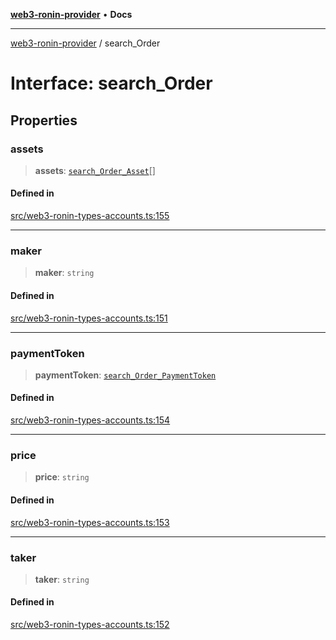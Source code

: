 [**web3-ronin-provider**](../README.md) • **Docs**

***

[web3-ronin-provider](../globals.md) / search\_Order

# Interface: search\_Order

## Properties

### assets

> **assets**: [`search_Order_Asset`](search_Order_Asset.md)[]

#### Defined in

[src/web3-ronin-types-accounts.ts:155](https://github.com/chuacw/web3-ronin-provider/blob/56fda69eb1bad2d2fd8f29422ffb14cf65ae3973/src/web3-ronin-types-accounts.ts#L155)

***

### maker

> **maker**: `string`

#### Defined in

[src/web3-ronin-types-accounts.ts:151](https://github.com/chuacw/web3-ronin-provider/blob/56fda69eb1bad2d2fd8f29422ffb14cf65ae3973/src/web3-ronin-types-accounts.ts#L151)

***

### paymentToken

> **paymentToken**: [`search_Order_PaymentToken`](search_Order_PaymentToken.md)

#### Defined in

[src/web3-ronin-types-accounts.ts:154](https://github.com/chuacw/web3-ronin-provider/blob/56fda69eb1bad2d2fd8f29422ffb14cf65ae3973/src/web3-ronin-types-accounts.ts#L154)

***

### price

> **price**: `string`

#### Defined in

[src/web3-ronin-types-accounts.ts:153](https://github.com/chuacw/web3-ronin-provider/blob/56fda69eb1bad2d2fd8f29422ffb14cf65ae3973/src/web3-ronin-types-accounts.ts#L153)

***

### taker

> **taker**: `string`

#### Defined in

[src/web3-ronin-types-accounts.ts:152](https://github.com/chuacw/web3-ronin-provider/blob/56fda69eb1bad2d2fd8f29422ffb14cf65ae3973/src/web3-ronin-types-accounts.ts#L152)
